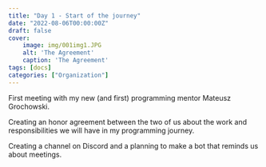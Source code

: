 ```yaml
---
title: "Day 1 - Start of the journey"
date: "2022-08-06T00:00:00Z"
draft: false
cover:
    image: img/001img1.JPG
    alt: 'The Agreement'
    caption: 'The Agreement'
tags: [docs]
categories: ["Organization"]
---
```



First meeting with my new (and first) programming mentor Mateusz Grochowski.

Creating an honor agreement between the two of us about the work and responsibilities we will have in my programming journey.

Creating a channel on Discord and a planning to make a bot that reminds us about meetings.
